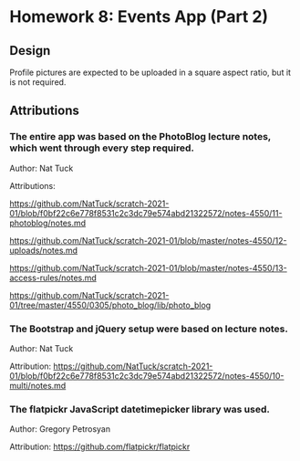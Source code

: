 # Homework 8: Events App (Part 2)

## Design

Profile pictures are expected to be uploaded in a square aspect ratio, but it is not required.

## Attributions

### The entire app was based on the PhotoBlog lecture notes, which went through every step required.

Author: Nat Tuck

Attributions:

https://github.com/NatTuck/scratch-2021-01/blob/f0bf22c6e778f8531c2c3dc79e574abd21322572/notes-4550/11-photoblog/notes.md

https://github.com/NatTuck/scratch-2021-01/blob/master/notes-4550/12-uploads/notes.md

https://github.com/NatTuck/scratch-2021-01/blob/master/notes-4550/13-access-rules/notes.md

https://github.com/NatTuck/scratch-2021-01/tree/master/4550/0305/photo_blog/lib/photo_blog


### The Bootstrap and jQuery setup were based on lecture notes.

Author: Nat Tuck

Attribution: https://github.com/NatTuck/scratch-2021-01/blob/f0bf22c6e778f8531c2c3dc79e574abd21322572/notes-4550/10-multi/notes.md

### The flatpickr JavaScript datetimepicker library was used.

Author: Gregory Petrosyan

Attribution: https://github.com/flatpickr/flatpickr
